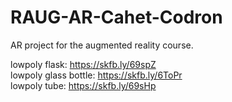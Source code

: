 # RAUG-AR-Cahet-Codron
AR project for the augmented reality course.

lowpoly flask: https://skfb.ly/69spZ  
lowpoly glass bottle: https://skfb.ly/6ToPr  
lowpoly tube: https://skfb.ly/69sHp  
